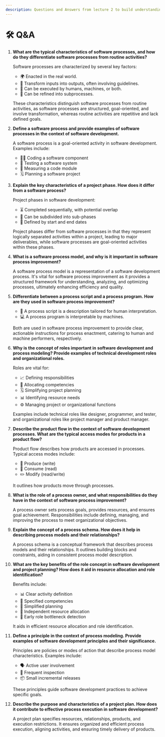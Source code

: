 ```yaml
---
description: Questions and Answers from lecture 2 to build understanding
---
```


# 🛠 Q\&A

1.  **What are the typical characteristics of software processes, and how do they differentiate software processes from routine activities?**

    Software processes are characterized by several key factors:

    * 🌍 Enacted in the real world.
    * 🔄 Transform inputs into outputs, often involving guidelines.
    * 👤 Can be executed by humans, machines, or both.
    * 🔄 Can be refined into subprocesses.

    These characteristics distinguish software processes from routine activities, as software processes are structured, goal-oriented, and involve transformation, whereas routine activities are repetitive and lack defined goals.
2.  **Define a software process and provide examples of software processes in the context of software development.**

    A software process is a goal-oriented activity in software development. Examples include:

    * 🧑‍💻 Coding a software component
    * 🧪 Testing a software system
    * 📏 Measuring a code module
    * 🗓️ Planning a software project
3.  **Explain the key characteristics of a project phase. How does it differ from a software process?**

    Project phases in software development:

    * ⏳ Completed sequentially, with potential overlap
    * 🔀 Can be subdivided into sub-phases
    * 📅 Defined by start and end dates

    Project phases differ from software processes in that they represent logically separated activities within a project, leading to major deliverables, while software processes are goal-oriented activities within these phases.
4.  **What is a software process model, and why is it important in software process improvement?**

    A software process model is a representation of a software development process. It's vital for software process improvement as it provides a structured framework for understanding, analyzing, and optimizing processes, ultimately enhancing efficiency and quality.
5.  **Differentiate between a process script and a process program. How are they used in software process improvement?**

    * 📜 A process script is a description tailored for human interpretation.
    * 💻 A process program is interpretable by machines.

    Both are used in software process improvement to provide clear, actionable instructions for process enactment, catering to human and machine performers, respectively.
6.  **Why is the concept of roles important in software development and process modeling? Provide examples of technical development roles and organizational roles.**

    Roles are vital for:

    * 📈 Defining responsibilities
    * 💼 Allocating competencies
    * 🗓️ Simplifying project planning
    * 📊 Identifying resource needs
    * ⚙️ Managing project or organizational functions

    Examples include technical roles like designer, programmer, and tester, and organizational roles like project manager and product manager.
7.  **Describe the product flow in the context of software development processes. What are the typical access modes for products in a product flow?**

    Product flow describes how products are accessed in processes. Typical access modes include:

    * 📝 Produce (write)
    * 📖 Consume (read)
    * ✏️ Modify (read/write)

    It outlines how products move through processes.
8.  **What is the role of a process owner, and what responsibilities do they have in the context of software process improvement?**

    A process owner sets process goals, provides resources, and ensures goal achievement. Responsibilities include defining, managing, and improving the process to meet organizational objectives.
9.  **Explain the concept of a process schema. How does it help in describing process models and their relationships?**

    A process schema is a conceptual framework that describes process models and their relationships. It outlines building blocks and constraints, aiding in consistent process model description.
10. **What are the key benefits of the role concept in software development and project planning? How does it aid in resource allocation and role identification?**

    Benefits include:

    * 📊 Clear activity definition
    * 💪 Specified competencies
    * 📅 Simplified planning
    * 📜 Independent resource allocation
    * 🚧 Early role bottleneck detection

    It aids in efficient resource allocation and role identification.
11. **Define a principle in the context of process modeling. Provide examples of software development principles and their significance.**

    Principles are policies or modes of action that describe process model characteristics. Examples include:

    * 🗣️ Active user involvement
    * 🔄 Frequent inspection
    * 📦 Small incremental releases

    These principles guide software development practices to achieve specific goals.
12. **Describe the purpose and characteristics of a project plan. How does it contribute to effective process execution in software development?**

    A project plan specifies resources, relationships, products, and execution restrictions. It ensures organized and efficient process execution, aligning activities, and ensuring timely delivery of products.
